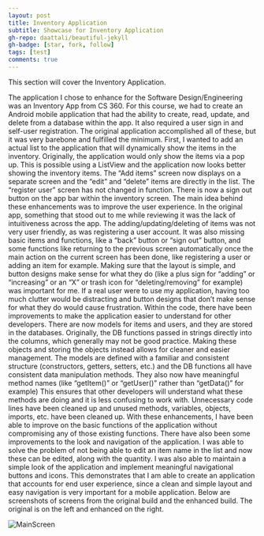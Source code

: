 ```yaml
---
layout: post
title: Inventory Application
subtitle: Showcase for Inventory Application
gh-repo: daattali/beautiful-jekyll
gh-badge: [star, fork, follow]
tags: [test]
comments: true
---
```


This section will cover the Inventory Application.

The application I chose to enhance for the Software Design/Engineering was an Inventory App from CS 360. For this course, we had to create an Android mobile application that had the ability to create, read, update, and delete from a database within the app. It also required a user sign in and self-user registration. The original application accomplished all of these, but it was very barebone and fulfilled the minimum.
First, I wanted to add an actual list to the application that will dynamically show the items in the inventory. Originally, the application would only show the items via a pop up. This is possible using a ListView and the application now looks better showing the inventory items. The “Add items” screen now displays on a separate screen and the “edit” and “delete” items are directly in the list. The “register user” screen has not changed in function. There is now a sign out button on the app bar within the inventory screen.
The main idea behind these enhancements was to improve the user experience. In the original app, something that stood out to me while reviewing it was the lack of intuitiveness across the app. The adding/updating/deleting of items was not very user friendly, as was registering a user account. It was also missing basic items and functions, like a “back” button or “sign out” button, and some functions like returning to the previous screen automatically once the main action on the current screen has been done, like registering a user or adding an item for example. Making sure that the layout is simple, and button designs make sense for what they do (like a plus sign for “adding” or “increasing” or an “X” or trash icon for “deleting/removing” for example) was important for me. If a real user were to use my application, having too much clutter would be distracting and button designs that don’t make sense for what they do would cause frustration.
Within the code, there have been improvements to make the application easier to understand for other developers. There are now models for items and users, and they are stored in the databases. Originally, the DB functions passed in strings directly into the columns, which generally may not be good practice. Making these objects and storing the objects instead allows for cleaner and easier management. The models are defined with a familiar and consistent structure (constructors, getters, setters, etc.) and the DB functions all have consistent data manipulation methods. They also now have meaningful method names (like “getItem()” or “getUser()” rather than “getData()” for example) This ensures that other developers will understand what these methods are doing and it is less confusing to work with. Unnecessary code lines have been cleaned up and unused methods, variables, objects, imports, etc. have been cleaned up.
With these enhancements, I have been able to improve on the basic functions of the application without compromising any of those existing functions. There have also been some improvements to the look and navigation of the application. I was able to solve the problem of not being able to edit an item name in the list and now these can be edited, along with the quantity. I was also able to maintain a simple look of the application and implement meaningful navigational buttons and icons. This demonstrates that I am able to create an application that accounts for end user experience, since a clean and simple layout and easy navigation is very important for a mobile application.
Below are screenshots of screens from the original build and the enhanced build. The original is on the left and enhanced on the right.

![MainScreen](https://github.com/Fxvargas/Fxvargas.github.io/assets/61395074/e72c04cb-0f88-4cbd-b8b2-971e5a77fcad)

